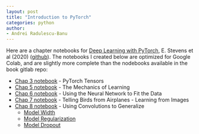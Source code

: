```yaml
---
layout: post
title: "Introduction to PyTorch"
categories: python
author:
- Andrei Radulescu-Banu
---
```


Here are a chapter notebooks for [Deep Learning with PyTorch](https://pytorch.org/assets/deep-learning/Deep-Learning-with-PyTorch.pdf), E. Stevens et al (2020) ([github](https://github.com/deep-learning-with-pytorch/dlwpt-code)). The notebooks I created below are optimized for Google Colab, and are slightly more complete than the nodebooks available in the book gitlab repo:
* [Chap 3 notebook](https://colab.research.google.com/drive/1fBOnexT_67V1wVaHB-3UQrkuIy3tyndL) - PyTorch Tensors
* [Chap 5 notebook](https://colab.research.google.com/drive/1ouky-tdUJ-bXjVL2HSOW69vKHknwhQdf) - The Mechanics of Learning
* [Chap 6 notebook](https://colab.research.google.com/drive/1RXFudMCOCVSCzOd9xXyCLLmliBzRYRxv?usp=sharing) - Using the Neural Network to Fit the Data
* [Chap 7 notebook](https://colab.research.google.com/drive/1IUKCMi2sMXw0pX3R1MZt6vy8UiBcWEco?usp=sharing) - Telling Birds from Airplanes - Learning from Images
* [Chap 8 notebook](https://colab.research.google.com/drive/1AS1Z1JfvjKODejy0G57lem5Y86JIK5Yh?usp=sharing) - Using Convolutions to Generalize
  * [Model Width](https://colab.research.google.com/drive/1Qw4Rtta3-7flR1ozMaHLmESc-CUUbwFp?usp=sharing)
  * [Model Regularization](https://colab.research.google.com/drive/1A7sl36qPDQxDxbw0rPonDvo167bpW-6a?usp=sharing)
  * [Model Dropout](https://colab.research.google.com/drive/1Qw4Rtta3-7flR1ozMaHLmESc-CUUbwFp?usp=sharing)
